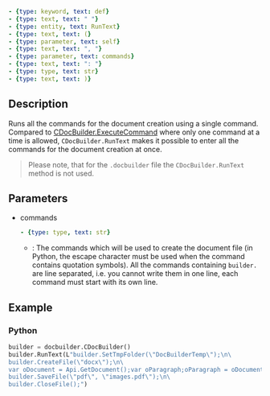 ```yml signature
- {type: keyword, text: def}
- {type: text, text: " "}
- {type: entity, text: RunText}
- {type: text, text: (}
- {type: parameter, text: self}
- {type: text, text: ", "}
- {type: parameter, text: commands}
- {type: text, text: ": "}
- {type: type, text: str}
- {type: text, text: )}
```

## Description

Runs all the commands for the document creation using a single command. Compared to [CDocBuilder.ExecuteCommand](../ExecuteCommand/index.md) where only one command at a time is allowed, `CDocBuilder.RunText` makes it possible to enter all the commands for the document creation at once.

> Please note, that for the `.docbuilder` file the `CDocBuilder.RunText` method is not used.

## Parameters

<parameters>

- commands

  ```yml signature.variant="inline"
  - {type: type, text: str}
  ```

  - : The commands which will be used to create the document file (in Python, the escape character must be used when the command contains quotation symbols). All the commands containing `builder.` are line separated, i.e. you cannot write them in one line, each command must start with its own line.

</parameters>

## Example

### Python

``` py
builder = docbuilder.CDocBuilder()
builder.RunText(L"builder.SetTmpFolder(\"DocBuilderTemp\");\n\
builder.CreateFile(\"docx\");\n\
var oDocument = Api.GetDocument();var oParagraph;oParagraph = oDocument.GetElement(0);oParagraph.SetJc(\"center\");oParagraph.AddText(\"Center\");\n\
builder.SaveFile(\"pdf\", \"images.pdf\");\n\
builder.CloseFile();")
```
